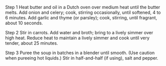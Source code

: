 Step 1
Heat butter and oil in a Dutch oven over medium heat until the butter melts. Add onion and celery; cook, stirring occasionally, until softened, 4 to 6 minutes. Add garlic and thyme (or parsley); cook, stirring, until fragrant, about 10 seconds.

Step 2
Stir in carrots. Add water and broth; bring to a lively simmer over high heat. Reduce heat to maintain a lively simmer and cook until very tender, about 25 minutes.

Step 3
Puree the soup in batches in a blender until smooth. (Use caution when pureeing hot liquids.) Stir in half-and-half (if using), salt and pepper.
